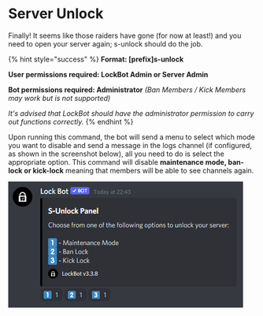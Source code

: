 # Server Unlock

Finally! It seems like those raiders have gone \(for now at least!\) and you need to open your server again; s-unlock should do the job.

{% hint style="success" %}
**Format: \[prefix\]s-unlock**

**User permissions required: LockBot Admin or Server Admin**

**Bot permissions required: Administrator** _\(Ban Members / Kick Members may work but is not supported\)_ 

_It's advised that LockBot should have the administrator permission to carry out functions correctly._
{% endhint %}

Upon running this command, the bot will send a menu to select which mode you want to disable and send a message in the logs channel \(if configured, as shown in the screenshot below\), all you need to do is select the appropriate option. This command will disable **maintenance mode, ban-lock or kick-lock** meaning that members will be able to see channels again.

![](../.gitbook/assets/screenshot_6.png)

